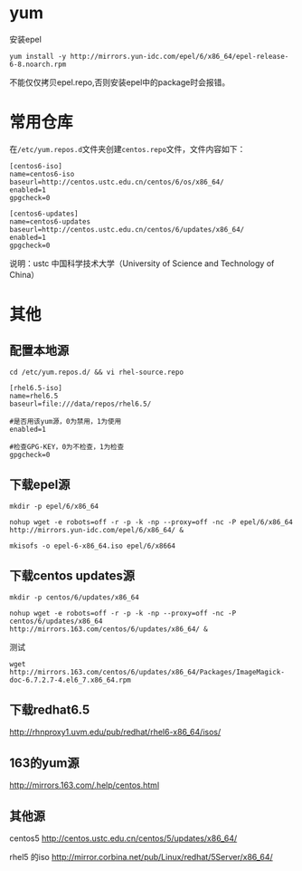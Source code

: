 # yum
安装epel
```shell
yum install -y http://mirrors.yun-idc.com/epel/6/x86_64/epel-release-6-8.noarch.rpm
```
不能仅仅拷贝epel.repo,否则安装epel中的package时会报错。

# 常用仓库
在`/etc/yum.repos.d`文件夹创建`centos.repo`文件，文件内容如下：

```
[centos6-iso]
name=centos6-iso
baseurl=http://centos.ustc.edu.cn/centos/6/os/x86_64/
enabled=1
gpgcheck=0

[centos6-updates]
name=centos6-updates
baseurl=http://centos.ustc.edu.cn/centos/6/updates/x86_64/
enabled=1
gpgcheck=0
```

说明：ustc 中国科学技术大学（University of Science and Technology of China）

# 其他
## 配置本地源

```shell
cd /etc/yum.repos.d/ && vi rhel-source.repo
```

```shell
[rhel6.5-iso]
name=rhel6.5
baseurl=file:///data/repos/rhel6.5/

#是否用该yum源，0为禁用，1为使用
enabled=1

#检查GPG-KEY，0为不检查，1为检查
gpgcheck=0
```

## 下载epel源

```shell
mkdir -p epel/6/x86_64

nohup wget -e robots=off -r -p -k -np --proxy=off -nc -P epel/6/x86_64 http://mirrors.yun-idc.com/epel/6/x86_64/ &

mkisofs -o epel-6-x86_64.iso epel/6/x8664
```

## 下载centos updates源

```shell
mkdir -p centos/6/updates/x86_64

nohup wget -e robots=off -r -p -k -np --proxy=off -nc -P centos/6/updates/x86_64 http://mirrors.163.com/centos/6/updates/x86_64/ &
```

测试

```shell
wget http://mirrors.163.com/centos/6/updates/x86_64/Packages/ImageMagick-doc-6.7.2.7-4.el6_7.x86_64.rpm
```

## 下载redhat6.5

http://rhnproxy1.uvm.edu/pub/redhat/rhel6-x86_64/isos/

## 163的yum源

 http://mirrors.163.com/.help/centos.html

## 其他源

centos5 
http://centos.ustc.edu.cn/centos/5/updates/x86_64/

rhel5 的iso
http://mirror.corbina.net/pub/Linux/redhat/5Server/x86_64/
